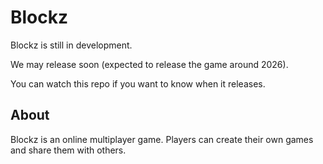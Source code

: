 # Blockz
Blockz is still in development.

We may release soon (expected to release the game around 2026).

You can watch this repo if you want to know when it releases.

## About
Blockz is an online multiplayer game. Players can create their own games and share them with others.
